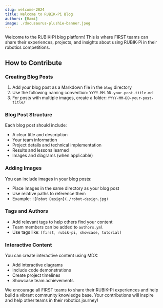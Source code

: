```yaml
---
slug: welcome-2024
title: Welcome to RUBIK-Pi Blog
authors: [Rami]
image: ./docusaurus-plushie-banner.jpeg
---
```


Welcome to the RUBIK-Pi blog platform! This is where FIRST teams can share their experiences, projects, and insights about using RUBIK-Pi in their robotics competitions.

<!-- truncate -->

## How to Contribute

### Creating Blog Posts
1. Add your blog post as a Markdown file in the `blog` directory
2. Use the following naming convention: `YYYY-MM-DD-your-post-title.md`
3. For posts with multiple images, create a folder: `YYYY-MM-DD-your-post-title/`

### Blog Post Structure
Each blog post should include:
- A clear title and description
- Your team information
- Project details and technical implementation
- Results and lessons learned
- Images and diagrams (when applicable)

### Adding Images
You can include images in your blog posts:
- Place images in the same directory as your blog post
- Use relative paths to reference them
- Example: `![Robot Design](./robot-design.jpg)`

### Tags and Authors
- Add relevant tags to help others find your content
- Team members can be added to `authors.yml`
- Use tags like: `[first, rubik-pi, showcase, tutorial]`

### Interactive Content
You can create interactive content using MDX:
- Add interactive diagrams
- Include code demonstrations
- Create project timelines
- Showcase team achievements

We encourage all FIRST teams to share their RUBIK-Pi experiences and help build a vibrant community knowledge base. Your contributions will inspire and help other teams in their robotics journey!

<!-- truncate ![RUBIK-Pi in Action](./rubik-pi-action.jpg)-->
